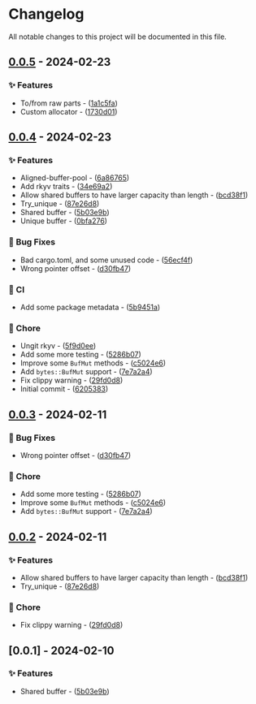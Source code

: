 # Changelog

All notable changes to this project will be documented in this file.

## [0.0.5](https://github.com/YoloDev/rstml-component/compare/0.0.4..0.0.5) - 2024-02-23

### ✨ Features

- To/from raw parts - ([1a1c5fa](https://github.com/YoloDev/rstml-component/commit/1a1c5fad8b09b5692db65d0982e4f8ae7501e81a))
- Custom allocator - ([1730d01](https://github.com/YoloDev/rstml-component/commit/1730d0100a6502a5eb115ad7c352c6fefff8871c))

## [0.0.4](https://github.com/YoloDev/rstml-component/compare/0.0.3..0.0.4) - 2024-02-23

### ✨ Features

- Aligned-buffer-pool - ([6a86765](https://github.com/YoloDev/rstml-component/commit/6a86765cc665c1c9749c895d394ebd5bb9627fb8))
- Add rkyv traits - ([34e69a2](https://github.com/YoloDev/rstml-component/commit/34e69a2d92e6248ea2bcb6a939d1978f470d1f12))
- Allow shared buffers to have larger capacity than length - ([bcd38f1](https://github.com/YoloDev/rstml-component/commit/bcd38f1441baaf66d6b70c3e55c57664a85e787d))
- Try_unique - ([87e26d8](https://github.com/YoloDev/rstml-component/commit/87e26d88431454db41b5f63c797e05dfb339a6aa))
- Shared buffer - ([5b03e9b](https://github.com/YoloDev/rstml-component/commit/5b03e9bd4cd99b0b03e5cc0142e6ee4f91d29a5c))
- Unique buffer - ([0bfa276](https://github.com/YoloDev/rstml-component/commit/0bfa276d9d0d382553a7b9e81c8c37c251c9baee))

### 🐛 Bug Fixes

- Bad cargo.toml, and some unused code - ([56ecf4f](https://github.com/YoloDev/rstml-component/commit/56ecf4fdb27c9d9be3c4734bd0b4c6f8e3ea5c97))
- Wrong pointer offset - ([d30fb47](https://github.com/YoloDev/rstml-component/commit/d30fb4713ef7faae6a5b41528ad930bda36bc60a))

### 👷 CI

- Add some package metadata - ([5b9451a](https://github.com/YoloDev/rstml-component/commit/5b9451a3ed145ea3537c8589c14933f8c6d0397a))

### 🔨 Chore

- Ungit rkyv - ([5f9d0ee](https://github.com/YoloDev/rstml-component/commit/5f9d0eefab191d2be3f16106d9987bb21a3f3f89))
- Add some more testing - ([5286b07](https://github.com/YoloDev/rstml-component/commit/5286b07c7257dd4842c892e0ad59647c8de8c6bb))
- Improve some `BufMut` methods - ([c5024e6](https://github.com/YoloDev/rstml-component/commit/c5024e6fcf3d171988b099dd1730bbe787c02368))
- Add `bytes::BufMut` support - ([7e7a2a4](https://github.com/YoloDev/rstml-component/commit/7e7a2a46969ac9163bfd0d69964ed21f73ce85c8))
- Fix clippy warning - ([29fd0d8](https://github.com/YoloDev/rstml-component/commit/29fd0d8f63ac78e398e331fd034e5164286dfc4c))
- Initial commit - ([6205383](https://github.com/YoloDev/rstml-component/commit/62053833c51f864c7ed8243bc78b179cf401bd95))

## [0.0.3](https://github.com/YoloDev/rstml-component/compare/0.0.2..0.0.3) - 2024-02-11

### 🐛 Bug Fixes

- Wrong pointer offset - ([d30fb47](https://github.com/YoloDev/rstml-component/commit/d30fb4713ef7faae6a5b41528ad930bda36bc60a))

### 🔨 Chore

- Add some more testing - ([5286b07](https://github.com/YoloDev/rstml-component/commit/5286b07c7257dd4842c892e0ad59647c8de8c6bb))
- Improve some `BufMut` methods - ([c5024e6](https://github.com/YoloDev/rstml-component/commit/c5024e6fcf3d171988b099dd1730bbe787c02368))
- Add `bytes::BufMut` support - ([7e7a2a4](https://github.com/YoloDev/rstml-component/commit/7e7a2a46969ac9163bfd0d69964ed21f73ce85c8))

## [0.0.2](https://github.com/YoloDev/rstml-component/compare/0.0.1..0.0.2) - 2024-02-11

### ✨ Features

- Allow shared buffers to have larger capacity than length - ([bcd38f1](https://github.com/YoloDev/rstml-component/commit/bcd38f1441baaf66d6b70c3e55c57664a85e787d))
- Try_unique - ([87e26d8](https://github.com/YoloDev/rstml-component/commit/87e26d88431454db41b5f63c797e05dfb339a6aa))

### 🔨 Chore

- Fix clippy warning - ([29fd0d8](https://github.com/YoloDev/rstml-component/commit/29fd0d8f63ac78e398e331fd034e5164286dfc4c))

## [0.0.1] - 2024-02-10

### ✨ Features

- Shared buffer - ([5b03e9b](https://github.com/YoloDev/rstml-component/commit/5b03e9bd4cd99b0b03e5cc0142e6ee4f91d29a5c))

